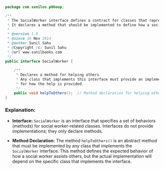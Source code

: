 
```java
package com.sunilos.p06oop;

/**
 * The SocialWorker interface defines a contract for classes that represent social workers.
 * It declares a method that should be implemented to define how a social worker helps others.
 * 
 * @version 1.0
 * @since 16 Nov 2014
 * @author Sunil Sahu
 * @Copyright (c) Sunil Sahu
 * @url www.sunilbooks.com
 */
public interface SocialWorker {
    
    /**
     * Declares a method for helping others.
     * Any class that implements this interface must provide an implementation
     * for how the help is provided.
     */
    public void helpToOthers();  // Method declaration for helping others
}
```

### Explanation:

- **Interface:** `SocialWorker` is an interface that specifies a set of behaviors (methods) for social worker-related classes. Interfaces do not provide implementations; they only declare methods.
  
- **Method Declaration:** The method `helpToOthers()` is an abstract method that must be implemented by any class that implements the `SocialWorker` interface. This method defines the expected behavior of how a social worker assists others, but the actual implementation will depend on the specific class that implements the interface.
